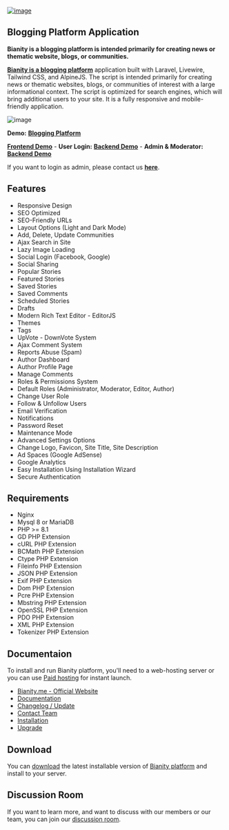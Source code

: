 <a href="https://www.bianity.me/" target="_blank" rel="noopener">![image](https://github.com/user-attachments/assets/327106b6-4be0-4e43-9dd4-18f7aca87324)</a>


<h2 class="heading-element" dir="auto" tabindex="-1">Blogging Platform Application</h2>

<p dir="auto"><strong>Bianity is a blogging platform is intended primarily for creating news or thematic website, blogs, or communities.</p></strong>
  
<p dir="auto"><a href="https://bianity.me/" target="_blank" rel="noopener"><strong>Bianity is a blogging platform</strong></a> application built with Laravel, Livewire, Tailwind CSS, and AlpineJS. The script is intended primarily for creating news or thematic websites, blogs, or communities of interest with a large informational context. The script is optimized for search engines, which will bring additional users to your site. It is a fully responsive and mobile-friendly application.</p>

![image](https://github.com/user-attachments/assets/2a98030a-4a2e-4dab-89e1-6353ffbaa74d)

<b>Demo:</b> <a href="https://newsmart.bianity.me/" target="_blank" rel="noopener"><strong>Blogging Platform</strong></a>

<a href="https://newsmart.bianity.me/" target="_blank" rel="noopener"><strong>Frontend Demo</strong></a> - <b>User Login:</b> <a href="https://newsmart.bianity.me/login" target="_blank" rel="noopener"><strong>Backend Demo</strong></a> - <b>Admin & Moderator:</b> <a href="https://newsmart.bianity.me/cp" target="_blank" rel="noopener"><strong>Backend Demo</strong></a>

If you want to login as admin, please contact us <a href="https://bianity.me/contact" target="_blank" rel="noopener"><b>here</b></a>.

<h2 class="w-content">Features</h2>
<ul class="w-content content-block-list-unordered">
<li class="content-block-list-item">Responsive Design</li>
<li class="content-block-list-item">SEO Optimized</li>
<li class="content-block-list-item">SEO-Friendly URLs</li>
<li class="content-block-list-item">Layout Options (Light and Dark Mode)</li>
<li class="content-block-list-item">Add, Delete, Update Communities</li>
<li class="content-block-list-item">Ajax Search in Site</li>
<li class="content-block-list-item">Lazy Image Loading</li>
<li class="content-block-list-item">Social Login (Facebook, Google)</li>
<li class="content-block-list-item">Social Sharing</li>
<li class="content-block-list-item">Popular Stories</li>
<li class="content-block-list-item">Featured Stories</li>
<li class="content-block-list-item">Saved Stories</li>
<li class="content-block-list-item">Saved Comments</li>
<li class="content-block-list-item">Scheduled Stories</li>
<li class="content-block-list-item">Drafts</li>
<li class="content-block-list-item">Modern Rich Text Editor - EditorJS</li>
<li class="content-block-list-item">Themes</li>
<li class="content-block-list-item">Tags</li>
<li class="content-block-list-item">UpVote - DownVote System</li>
<li class="content-block-list-item">Ajax Comment System</li>
<li class="content-block-list-item">Reports Abuse (Spam)</li>
<li class="content-block-list-item">Author Dashboard</li>
<li class="content-block-list-item">Author Profile Page</li>
<li class="content-block-list-item">Manage Comments</li>
<li class="content-block-list-item">Roles &amp; Permissions System</li>
<li class="content-block-list-item">Default Roles (Administrator, Moderator, Editor, Author)</li>
<li class="content-block-list-item">Change User Role</li>
<li class="content-block-list-item">Follow &amp; Unfollow Users</li>
<li class="content-block-list-item">Email Verification</li>
<li class="content-block-list-item">Notifications</li>
<li class="content-block-list-item">Password Reset</li>
<li class="content-block-list-item">Maintenance Mode</li>
<li class="content-block-list-item">Advanced Settings Options</li>
<li class="content-block-list-item">Change Logo, Favicon, Site Title, Site Description</li>
<li class="content-block-list-item">Ad Spaces (Google AdSense)</li>
<li class="content-block-list-item">Google Analytics</li>
<li class="content-block-list-item">Easy Installation Using Installation Wizard</li>
<li class="content-block-list-item">Secure Authentication</li>
</ul>
<h2 class="w-content">Requirements</h2>
<ul class="w-content content-block-list-unordered">
<li class="content-block-list-item">Nginx</li>
<li class="content-block-list-item">Mysql 8 or MariaDB</li>
<li class="content-block-list-item">PHP &gt;= 8.1</li>
<li class="content-block-list-item">GD PHP Extension</li>
<li class="content-block-list-item">cURL PHP Extension</li>
<li class="content-block-list-item">BCMath PHP Extension</li>
<li class="content-block-list-item">Ctype PHP Extension</li>
<li class="content-block-list-item">Fileinfo PHP Extension</li>
<li class="content-block-list-item">JSON PHP Extension</li>
<li class="content-block-list-item">Exif PHP Extension</li>
<li class="content-block-list-item">Dom PHP Extension</li>
<li class="content-block-list-item">Pcre PHP Extension</li>
<li class="content-block-list-item">Mbstring PHP Extension</li>
<li class="content-block-list-item">OpenSSL PHP Extension</li>
<li class="content-block-list-item">PDO PHP Extension</li>
<li class="content-block-list-item">XML PHP Extension</li>
<li class="content-block-list-item">Tokenizer PHP Extension</li>
</ul>

<h2 class="heading-element" dir="auto" tabindex="-1">Documentaion</h2>
<p>To install and run Bianity platform, you'll need to a web-hosting server or you can use&nbsp;<a href="https://bianity.me/p/start" rel="nofollow">Paid hosting</a>&nbsp;for instant launch.</p>

<ul dir="auto">
<li><a href="https://bianity.me/" rel="dofollow">Bianity.me - Official Website</a></li>
<li><a href="https://bianity.me/p/doc/" rel="dofollow">Documentation</a></li>
<li><a href="https://bianity.me/p/update" rel="dofollow">Changelog / Update</a></li>
<li><a href="https://bianity.me/contact" rel="dofollow">Contact Team</a></li>
<li><a href="https://bianity.me/p/installation" rel="dofollow">Installation</a></li>
<li><a href="https://bianity.me/p/upgrade" rel="dofollow">Upgrade</a></li>
</ul>

<h2 class="heading-element" dir="auto" tabindex="-1">Download</h2>
<p>You can <a href="https://bianity.me/p/download/" target="_blank" rel="noopener">download</a> the latest installable version of <a href="https://bianity.me/" target="_blank" rel="noopener">Bianity platform</a> and install to your server.</p>

<h2 class="heading-element" dir="auto" tabindex="-1">Discussion Room</h2>
<p>If you want to learn more, and want to discuss with our members or our team, you can join our <a href="https://room.bianity.me/" target="_blank" rel="noopener">discussion room</a>.</p>
